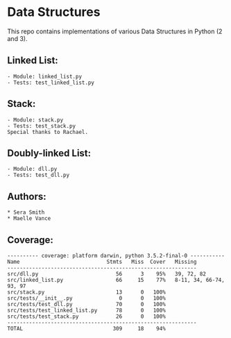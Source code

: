 # Data Structures

This repo contains implementations of various Data Structures in Python (2 and 3).

## Linked List:
    - Module: linked_list.py
    - Tests: test_linked_list.py

## Stack:
    - Module: stack.py
    - Tests: test_stack.py
    Special thanks to Rachael.

## Doubly-linked List:
    - Module: dll.py
    - Tests: test_dll.py

## Authors:
    * Sera Smith
    * Maelle Vance

## Coverage:

```
---------- coverage: platform darwin, python 3.5.2-final-0 -----------
Name                            Stmts   Miss  Cover   Missing
-------------------------------------------------------------
src/dll.py                         56      3    95%   39, 72, 82
src/linked_list.py                 66     15    77%   8-11, 34, 66-74, 93, 97
src/stack.py                       13      0   100%
src/tests/__init__.py               0      0   100%
src/tests/test_dll.py              70      0   100%
src/tests/test_linked_list.py      78      0   100%
src/tests/test_stack.py            26      0   100%
-------------------------------------------------------------
TOTAL                             309     18    94%
```
